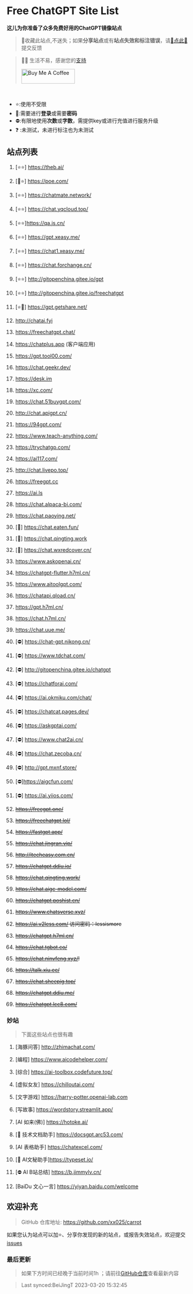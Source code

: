 # Free ChatGPT Site List

**这儿为你准备了众多免费好用的ChatGPT镜像站点**
> 🤭收藏此站点,不迷失；如果**分享站点**或有**站点失效和标注错误**，请[🌺点此🌺](https://github.com/xx025/carrot/issues)提交反馈

> 🧡🧡 生活不易，感谢您的[支持](https://xx025.github.io/pages/zs/)
>
><a href="https://xx025.github.io/pages/zs/" target="_blank"><img src="https://cdn.buymeacoffee.com/buttons/v2/default-blue.png" alt="Buy Me A Coffee" style="height: 40px !important;width: 145px !important;" ></a>

<br/>

- ⭐:使用不受限
- 🔑:需要进行**登录**或需要**密码**
- ⛔:有限地使用**次数**或**字数**，需提供key或进行充值进行服务升级
- ❓ :未测试，未进行标注也为未测试

## 站点列表

1. [⭐⭐] https://theb.ai/

2. [🔑⭐] https://poe.com/

3. [⭐⭐] https://chatmate.network/

4. [⭐⭐] https://chat.yqcloud.top/

5. [⭐⭐]https://qa.js.cn/

6. [⭐⭐] https://gpt.xeasy.me/

7. [⭐⭐] https://chat1.xeasy.me/

8. [⭐⭐] https://chat.forchange.cn/

9. [⭐⭐] http://gitopenchina.gitee.io/gpt

10. [⭐⭐] http://gitopenchina.gitee.io/freechatgpt

11. [⭐🔑] https://gpt.getshare.net/

12. http://chatai.fyi

13. https://freechatgpt.chat/

14. https://chatplus.app (客户端应用)

15. https://gpt.tool00.com/

16. https://chat.geekr.dev/

17. https://desk.im

18. https://xc.com/

19. https://chat.51buygpt.com/

20. http://chat.apigpt.cn/

21. https://94gpt.com/

22. https://www.teach-anything.com/

23. https://trychatgp.com/

24. https://ai117.com/

25. http://chat.livepo.top/

26. https://freegpt.cc

27. https://ai.ls

28. https://chat.alpaca-bi.com/

29. https://chat.paoying.net/

30. [🔑] https://chat.eaten.fun/

31. [🔑]  https://chat.qingting.work

32. [🔑] https://chat.wxredcover.cn/

33. https://www.askopenai.cn/

34. https://chatgpt-flutter.h7ml.cn/

35. https://www.aitoolgpt.com/

36. https://chatapi.qload.cn/

37. https://gpt.h7ml.cn/

38. https://chat.h7ml.cn/

39. https://chat.uue.me/

39. [⛔] https://chat-gpt.nikong.cn/

40. [⛔] https://www.tdchat.com/

41. [⛔]  http://gitopenchina.gitee.io/chatgpt

42. [⛔] https://chatforai.com/

43. [⛔] https://ai.okmiku.com/chat/

44. [⛔] https://chatcat.pages.dev/

45. [⛔] https://askgptai.com/

46. [⛔] https://www.chat2ai.cn/

47. [⛔] https://chat.zecoba.cn/

48. [⛔] http://gpt.mxnf.store/

49. [⛔]https://aigcfun.com/

50. [⛔] https://ai.yiios.com/

51. ~~https://freegpt.one/~~

52. ~~https://freechatgpt.lol/~~

53. ~~https://fastgpt.app/~~

54. ~~https://chat.jingran.vip/~~

55. ~~http://itecheasy.com.cn/~~

56. ~~https://chatgpt.ddiu.io/~~

57. ~~https://chat.qingting.work/~~

58. ~~https://chat.aigc-model.com/~~

59. ~~https://chatgpt.poshist.cn/~~

60. ~~https://www.chatsverse.xyz/~~

61. ~~https://ai.v2less.com/ 访问密码：lessismore~~

62. ~~https://chatgpt.h7ml.cn/~~

63. ~~https://chat.tgbot.co/~~

64. ~~https://chat.ninvfeng.xyz/!~~

65. ~~https://talk.xiu.ee/~~

66. ~~https://chat.sheepig.top/~~

67. ~~https://chatgpt.ddiu.me/~~

68. ~~https://chatgpt.lcc8.com/~~

### 妙站

> 下面这些站点也很有趣

1. [海豚问答] http://zhimachat.com/

2. [编程] https://www.aicodehelper.com/

3. [综合] https://ai-toolbox.codefuture.top/

4. [虚拟女友] https://chilloutai.com/

5. [文字游戏] https://harry-potter.openai-lab.com

6. [写故事] https://wordstory.streamlit.app/

7. [AI 如来(佛)] https://hotoke.ai/

8. [🔑 技术文档助手] https://docsgpt.arc53.com/

9. [AI 表格助手] https://chatexcel.com/

10. [🔑 AI文秘助手]https://typeset.io/

11. [⛔ AI B站总结] https://b.jimmylv.cn/

12. [BaiDu 文心一言] https://yiyan.baidu.com/welcome

## 欢迎补充

> GitHub 仓库地址: https://github.com/xx025/carrot

如果您认为站点可以加⭐、分享你发现的新的站点，或报告失效站点，欢迎提交[issues](https://github.com/xx025/carrot/issues)

### 最后更新

> 如果下方时间已经晚于当前时间1h ；请前往[GitHub仓库](https://github.com/xx025/carrot)查看最新内容

>Last synced:BeiJingT 2023-03-20 15:32:45
